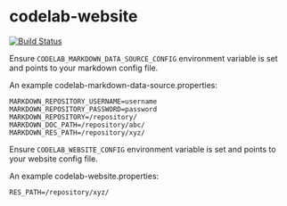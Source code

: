 # codelab-website
[![Build Status](https://travis-ci.com/codelab2006/codelab-website.svg?branch=master)](https://travis-ci.com/codelab2006/codelab-website)

Ensure `CODELAB_MARKDOWN_DATA_SOURCE_CONFIG` environment variable is set and points to your markdown config file.

An example codelab-markdown-data-source.properties:

    MARKDOWN_REPOSITORY_USERNAME=username
    MARKDOWN_REPOSITORY_PASSWORD=password
    MARKDOWN_REPOSITORY=/repository/
    MARKDOWN_DOC_PATH=/repository/abc/
    MARKDOWN_RES_PATH=/repository/xyz/

Ensure `CODELAB_WEBSITE_CONFIG` environment variable is set and points to your website config file.

An example codelab-website.properties:

    RES_PATH=/repository/xyz/
